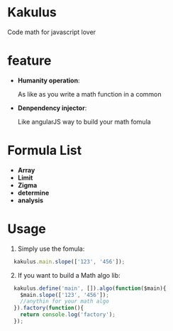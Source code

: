 Kakulus 
============
Code math for javascript lover


feature 
========

- __Humanity operation__:
 
  As like as you write a math function in a common
- __Denpendency injector__: 

  Like angularJS way to build your math fomula  


Formula List
========


- __Array__
- __Limit__
- __Zigma__
- __determine__
- __analysis__





Usage
========

1. Simply use the fomula:

```javascript
  kakulus.main.slope(['123', '456']);
```

2. If you want to build a Math algo lib:

```javascript
  kakulus.define('main', []).algo(function($main){
    $main.slope(['123', '456']);
    //anythin for your math algo
  }).factory(function(){
    return console.log('factory');
  });

```


